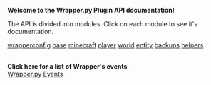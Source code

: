 **Welcome to the Wrapper.py Plugin API documentation!**

The API is divided into modules.  Click on each module to see it's documentation.


[wrapperconfig](/documentation/wrapperconfig.rst)
[base](/documentation/base.rst)
[minecraft](/documentation/minecraft.rst)
[player](/documentation/player.rst)
[world](/documentation/world.rst)
[entity](/documentation/entity.rst)
[backups](/documentation/backups.rst)
[helpers](/documentation/helpers.rst)

<br>**Click here for a list of Wrapper's events**<br>[Wrapper.py Events](/documentation/events.rst)<br>
